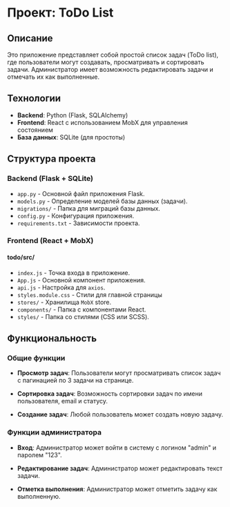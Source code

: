 # Проект: ToDo List

## Описание
Это приложение представляет собой простой список задач (ToDo list), где пользователи могут создавать, просматривать и сортировать задачи. Администратор имеет возможность редактировать задачи и отмечать их как выполненные.

## Технологии
* __Backend__: Python (Flask, SQLAlchemy)
* __Frontend__: React с использованием MobX для управления состоянием
* __База данных__: SQLite (для простоты)

## Структура проекта

### Backend (Flask + SQLite)
* `app.py` - Основной файл приложения Flask.
* `models.py` - Определение моделей базы данных (задачи).
* `migrations/` - Папка для миграций базы данных.
* `config.py` - Конфигурация приложения.
* `requirements.txt` - Зависимости проекта.

### Frontend (React + MobX)
#### todo/src/
  * `index.js` - Точка входа в приложение.
  * `App.js` - Основной компонент приложения.
  * `api.js` - Настройка для `axios`.
  * `styles.module.css` - Стили для главной страницы
  * `stores/` - Хранилища `MobX` store.
  * `components/` - Папка с компонентами React.
  * `styles/` - Папка со стилями (CSS или SCSS).

## Функциональность

### Общие функции
* __Просмотр задач__: Пользователи могут просматривать список задач с пагинацией по 3 задачи на странице.

* __Сортировка задач__: Возможность сортировки задач по имени пользователя, email и статусу.

* __Создание задач__: Любой пользователь может создать новую задачу.

### Функции администратора
* __Вход__: Администратор может войти в систему с логином "admin" и паролем "123".

* __Редактирование задач__: Администратор может редактировать текст задачи.

* __Отметка выполнения__: Администратор может отметить задачу как выполненную.

